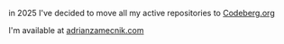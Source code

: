 in 2025 I've decided to move all my active repositories to [Codeberg.org](https://codeberg.org/ejdrien)

I'm available at [adrianzamecnik.com](https://adrianzamecnik.com)
